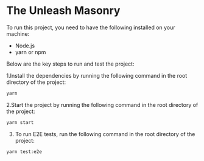 
# The Unleash Masonry

To run this project, you need to have the following installed on your machine:
- Node.js
- yarn or npm


Below are the key steps to run and test the project:

1.Install the dependencies by running the following command in the root directory of the project:
```bash
yarn
```

2.Start the project by running the following command in the root directory of the project:
```bash
yarn start
```

3. To run E2E tests, run the following command in the root directory of the project:
```bash
yarn test:e2e
```
